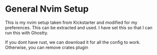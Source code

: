 # General Nvim Setup

This is my nvim setup taken from Kickstarter and modified for my preferences. This can be extracted and used.
I have set this so that I can run this with Ghostty.

If you dont have rust, we can download it for all the config to work.
Otherwise, you can remove crates plugin
